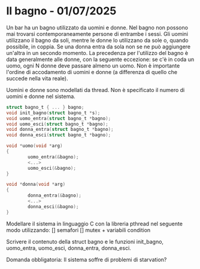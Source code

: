 # Il bagno - 01/07/2025

Un bar ha un bagno utilizzato da uomini e donne. Nel bagno non possono mai trovarsi contemporaneamente persone di entrambe i sessi.
Gli uomini utilizzano il bagno da soli, mentre le donne lo utilizzano da sole o, quando possibile, in coppia. Se una donna entra da sola non se ne può aggiungere un'altra in un secondo momento.
La precedenza per l'utilizzo del bagno è data generalmente alle donne, con la seguente eccezione: se c'è in coda un uomo, ogni N donne deve passare almeno un uomo.
Non è importante l'ordine di accodamento di uomini e donne (a differenza di quello che succede nella vita reale).

Uomini e donne sono modellati da thread. Non è specificato il numero di uomini e donne nel sistema.

```c
struct bagno_t { ... } bagno;
void init_bagno(struct bagno_t *s);
void uomo_entra(struct bagno_t *bagno);
void uomo_esci(struct bagno_t *bagno);
void donna_entra(struct bagno_t *bagno);
void donna_esci(struct bagno_t *bagno);
```

```c
void *uomo(void *arg)
{
        uomo_entra(&bagno);
        <...>
        uomo_esci(&bagno);
}
```

```c
void *donna(void *arg)
{
        donna_entra(&bagno);
        <...>
        donna_esci(&bagno);
}
```

Modellare il sistema in linguaggio C con la libreria pthread nel seguente modo utilizzando: [] semafori [] mutex + variabili condition

Scrivere il contenuto della struct bagno e le funzioni init_bagno, uomo_entra, uomo_esci, donna_entra, donna_esci.

Domanda obbligatoria: Il sistema soffre di problemi di starvation?